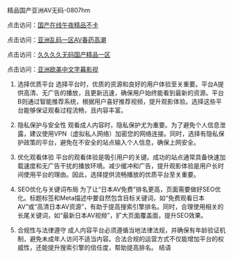 精品国产亚洲AV无码-0807hm

点击访问：<a href="https://bsdf-5f5.pages.dev/">国产在线午夜精品不卡</a>

点击访问：<a href="https://gda-c7m.pages.dev/">亚洲乱码一区AV春药高潮</a>

点击访问：<a href="https://rtj-3zo.pages.dev/">久久久久无码国产精品一区</a>

点击访问：<a href="https://heiliaoe8ajia.pages.dev">亚洲欧美中文字幕影视</a>

1. 选择优质平台
选择平台时，优质的资源和良好的用户体验至关重要。平台A提供高清、无广告的播放，且更新迅速，确保用户始终能看到最新的资源。平台B则通过智能推荐系统，根据用户喜好推荐视频，提升观影体验。选择这些平台能够保证观看过程流畅，且内容丰富。

2. 隐私保护与安全性
观看成人内容时，隐私保护尤为重要。为了避免个人信息泄露，建议使用VPN（虚拟私人网络）加密您的网络连接。同时，选择有隐私保护政策的平台，避免在不安全的站点输入个人信息，确保上网安全。

3. 优化观看体验
平台的观看体验是吸引用户的关键。成功的站点通常具备快速加载速度和无广告干扰的播放环境。减少缓冲和广告，提升观影体验是用户长时间使用平台的理由。因此，选择提供流畅播放的优质平台至关重要。

4. SEO优化与关键词布局
为了让“日本AV免费”排名更高，页面需要做好SEO优化。标题标签和Meta描述中要自然包含目标关键词，如“免费观看日本AV”或“高清日本AV资源”，有助于提高搜索引擎排名。同时，合理使用相关的长尾关键词，如“最新日本AV视频”，扩大页面覆盖面，提升SEO效果。

5. 合规性与法律遵守
成人内容平台必须遵循当地法律法规，并确保有年龄验证机制，避免未成年人访问不适当内容。合法合规的运营方式不仅能增加平台的权威性，还能提升搜索引擎的信任度，帮助提高排名。
结语

<span style="display:none;">[Canonical link](https://github.com/zzy1238/47890 ）</span>
